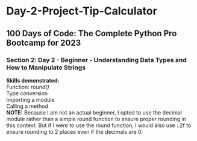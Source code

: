 # Day-2-Project-Tip-Calculator
<h2>100 Days of Code: The Complete Python Pro Bootcamp for 2023</h2>
<h3>Section 2: Day 2 - Beginner - Understanding Data Types and How to Manipulate Strings</h3>
<b>Skills demonstrated:</b><br>
Function: <i>round()</i><br>
Type conversion<br>
Importing a module<br>
Calling a method<br>
<b>NOTE:</b> Because I am not an actual beginner, I opted to use the decimal module rather than a simple round function to ensure proper rounding in this context. But if I were to use the round function, I would also use :.2f to ensure rounding to 2 places even if the decimals are 0.
